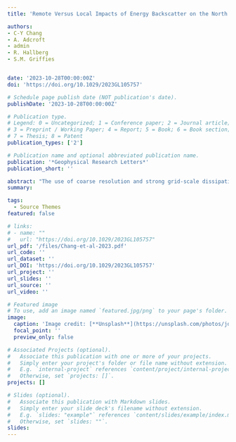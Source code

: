 ```yaml
---
title: 'Remote Versus Local Impacts of Energy Backscatter on the North Atlantic SST Biases in a Global Ocean Model'

authors:
- C-Y Chang 
- A. Adcroft
- admin
- R. Hallberg
- S.M. Griffies


date: '2023-10-28T00:00:00Z'
doi: 'https://doi.org/10.1029/2023GL105757'

# Schedule page publish date (NOT publication's date).
publishDate: '2023-10-28T00:00:00Z'

# Publication type.
# Legend: 0 = Uncategorized; 1 = Conference paper; 2 = Journal article;
# 3 = Preprint / Working Paper; 4 = Report; 5 = Book; 6 = Book section;
# 7 = Thesis; 8 = Patent
publication_types: ['2']

# Publication name and optional abbreviated publication name.
publication: '*Geophysical Research Letters*'
publication_short: ''

abstract: "The use of coarse resolution and strong grid-scale dissipation has prevented global ocean models from simulating the correct kinetic energy level. Recently parameterizing energy backscatter has been proposed to energize the model simulations. Parameterizing backscatter reduces long-standing North Atlantic sea surface temperature (SST) and associated surface current biases, but the underlying mechanism remains unclear. Here, we apply backscatter in different geographic regions to distinguish the different physical processes at play. We show that an improved Gulf Stream path is due to backscatter acting north of the Grand Banks to maintain a strong deep western boundary current. An improved North Atlantic Current path is due to backscatter acting around the Flemish Cap, with likely an improved nearby topography-flow interactions. These results suggest that the SST improvement with backscatter is partly due to the resulted strengthening of resolved currents, whereas the role of improved eddy physics requires further research."
summary: 

tags:
  - Source Themes
featured: false

# links:
# - name: ""
#   url: "https://doi.org/10.1029/2023GL105757"
url_pdf: '/files/Chang-et-al-2023.pdf'
url_code: ''
url_dataset: ''
url_DOI: 'https://doi.org/10.1029/2023GL105757'
url_project: ''
url_slides: ''
url_source: ''
url_video: ''

# Featured image
# To use, add an image named `featured.jpg/png` to your page's folder.
image:
  caption: 'Image credit: [**Unsplash**](https://unsplash.com/photos/jdD8gXaTZsc)'
  focal_point: ''
  preview_only: false

# Associated Projects (optional).
#   Associate this publication with one or more of your projects.
#   Simply enter your project's folder or file name without extension.
#   E.g. `internal-project` references `content/project/internal-project/index.md`.
#   Otherwise, set `projects: []`.
projects: []

# Slides (optional).
#   Associate this publication with Markdown slides.
#   Simply enter your slide deck's filename without extension.
#   E.g. `slides: "example"` references `content/slides/example/index.md`.
#   Otherwise, set `slides: ""`.
slides:
---
```

